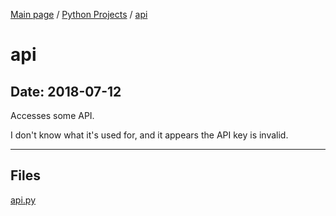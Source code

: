 [Main page](/) / [Python Projects](/python) / [api](/python/2018-07-12_api)

# api

## Date: 2018-07-12

Accesses some API. 

I don't know what it's used for, and it appears the API key is invalid.

-----

## Files

[api.py](api.py)